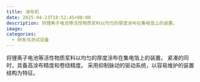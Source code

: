 ```yaml
---
title: 涂布机
date: 2025-04-23T18:52:45+08:00
description: 将锂离子电池等活性物质浆料以均匀的厚度涂布在集电箔上的装置。
image: 
categories:
  - 研发与测试设备
---
```


将锂离子电池等活性物质浆料以均匀的厚度涂布在集电箔上的装置。 紧凑的同时，具备高涂布精度和卷绕精度。 采用抑制脉动的驱动系统，以容易维护的装置结构为特征。
